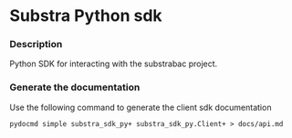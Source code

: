 # Substra Python sdk

### Description

Python SDK for interacting with the substrabac project.


### Generate the documentation

Use the following command to generate the client sdk documentation

```pydocmd simple substra_sdk_py+ substra_sdk_py.Client+ > docs/api.md```
